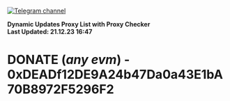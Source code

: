 [![Telegram channel](https://img.shields.io/endpoint?url=https://runkit.io/damiankrawczyk/telegram-badge/branches/master?url=https://t.me/n4z4v0d)](https://t.me/n4z4v0d) 

**Dynamic Updates Proxy List with Proxy Checker**  
**Last Updated: 21.12.23 16:47**

# DONATE (_any evm_) - 0xDEADf12DE9A24b47Da0a43E1bA70B8972F5296F2
